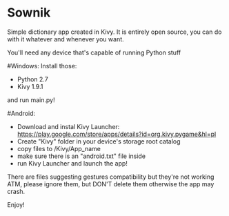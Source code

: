 # Sownik

Simple dictionary app created in Kivy.
It is entirely open source, you can do with it whatever and whenever you want.

You'll need any device that's capable of running Python stuff

#Windows:
Install those:
- Python 2.7
- Kivy 1.9.1

and run main.py!

#Android:
- Download and instal Kivy Launcher: https://play.google.com/store/apps/details?id=org.kivy.pygame&hl=pl 
- Create "Kivy" folder in your device's storage root catalog
- copy files to /Kivy/App_name
- make sure there is an "android.txt" file inside
- run Kivy Launcher and launch the app!

There are files suggesting gestures compatibility but they're not working ATM, please ignore them, but DON'T delete them otherwise the app may crash.

Enjoy!
